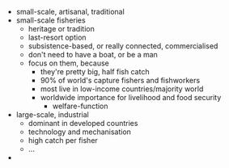 - small-scale, artisanal, traditional
- small-scale fisheries
	- heritage or tradition
	- last-resort option
	- subsistence-based, or really connected, commercialised
	- don't need to have a boat, or be a man
	- focus on them, because
		- they're pretty big, half fish catch
		- 90% of world's capture fishers and fishworkers
		- most live in low-income countries/majority world
		- worldwide importance for livelihood and food security
			- welfare-function
- large-scale, industrial
	- dominant in developed countries
	- technology and mechanisation
	- high catch per fisher
	- ...
-